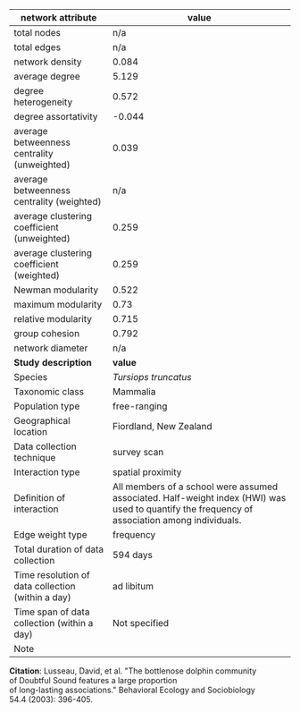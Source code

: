 network attribute|value
---|---
total nodes|n/a
total edges|n/a
network density|0.084
average degree|5.129
degree heterogeneity|0.572
degree assortativity|-0.044
average betweenness centrality (unweighted)|0.039
average betweenness centrality (weighted)|n/a
average clustering coefficient (unweighted)|0.259
average clustering coefficient (weighted)|0.259
Newman modularity|0.522
maximum modularity|0.73
relative modularity|0.715
group cohesion|0.792
network diameter|n/a
**Study description**|**value**
Species|*Tursiops truncatus*
Taxonomic class|Mammalia
Population type|free-ranging
Geographical location|Fiordland, New Zealand
Data collection technique|survey scan
Interaction type|spatial proximity
Definition of interaction|All members of a school were assumed associated. Half-weight index (HWI) was used to quantify the frequency of association among individuals.
Edge weight type|frequency
Total duration of data collection|594 days
Time resolution of data collection (within a day)|ad libitum
Time span of data collection (within a day)|Not specified
Note|
**Citation**: Lusseau, David, et al. "The bottlenose dolphin community <br> of Doubtful Sound features a large proportion <br> of long-lasting associations." Behavioral Ecology and Sociobiology <br> 54.4 (2003): 396-405.